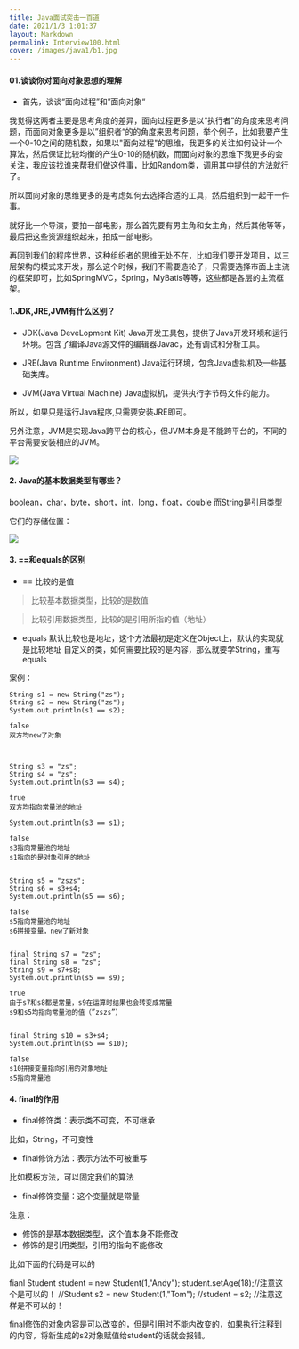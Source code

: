 ```yaml
---
title: Java面试突击一百道
date: 2021/1/3 1:01:37
layout: Markdown
permalink: Interview100.html
cover: /images/java1/b1.jpg
---
```


<!--more-->

#### 01.谈谈你对面向对象思想的理解

- 首先，谈谈“面向过程”和”面向对象“

我觉得这两者主要是思考角度的差异，面向过程更多是以“执行者”的角度来思考问题，而面向对象更多是以”组织者“的的角度来思考问题，举个例子，比如我要产生一个0-10之间的随机数，如果以"面向过程"的思维，我更多的关注如何设计一个算法，然后保证比较均衡的产生0-10的随机数，而面向对象的思维下我更多的会关注，我应该找谁来帮我们做这件事，比如Random类，调用其中提供的方法就行了。

所以面向对象的思维更多的是考虑如何去选择合适的工具，然后组织到一起干一件事。

就好比一个导演，要拍一部电影，那么首先要有男主角和女主角，然后其他等等，最后把这些资源组织起来，拍成一部电影。

再回到我们的程序世界，这种组织者的思维无处不在，比如我们要开发项目，以三层架构的模式来开发，那么这个时候，我们不需要造轮子，只需要选择市面上主流的框架即可，比如SpringMVC，Spring，MyBatis等等，这些都是各层的主流框架。


#### 1.JDK,JRE,JVM有什么区别？

- JDK(Java DeveLopment Kit) Java开发工具包，提供了Java开发环境和运行环境。包含了编译Java源文件的编辑器Javac，还有调试和分析工具。

- JRE(Java Runtime Environment) Java运行环境，包含Java虚拟机及一些基础类库。

- JVM(Java Virtual Machine) Java虚拟机，提供执行字节码文件的能力。

所以，如果只是运行Java程序,只需要安装JRE即可。

另外注意，JVM是实现Java跨平台的核心，但JVM本身是不能跨平台的，不同的平台需要安装相应的JVM。

![](https://pic3.zhimg.com/80/v2-199da3b71771a2ac8a6abca871d2bca2_720w.jpg)

#### 2. Java的基本数据类型有哪些？

boolean，char，byte，short，int，long，float，double
而String是引用类型

它们的存储位置：

![](https://img-blog.csdn.net/20170729110914749?watermark/2/text/aHR0cDovL2Jsb2cuY3Nkbi5uZXQvcXFfMzY1OTYxNDU=/font/5a6L5L2T/fontsize/400/fill/I0JBQkFCMA==/dissolve/70/gravity/SouthEast)


#### 3. ==和equals的区别

- == 比较的是值

 > 比较基本数据类型，比较的是数值

 > 比较引用数据类型，比较的是引用所指的值（地址）

- equals 默认比较也是地址，这个方法最初是定义在Object上，默认的实现就是比较地址
自定义的类，如何需要比较的是内容，那么就要学String，重写equals

案例：

    String s1 = new String("zs");
    String s2 = new String("zs");
    System.out.println(s1 == s2);

    false
    双方均new了对象



    String s3 = "zs";
    String s4 = "zs";
    System.out.println(s3 == s4);

    true
    双方均指向常量池的地址

    System.out.println(s3 == s1);

    false
    s3指向常量池的地址
    s1指向的是对象引用的地址


    String s5 = "zszs";
    String s6 = s3+s4;
    System.out.println(s5 == s6);

    false
    s5指向常量池的地址
    s6拼接变量，new了新对象


    final String s7 = "zs";
    final String s8 = "zs";
    String s9 = s7+s8;
    System.out.println(s5 == s9);

    true
    由于s7和s8都是常量，s9在运算时结果也会转变成常量
    s9和s5均指向常量池的值（”zszs”）


    final String s10 = s3+s4;
    System.out.println(s5 == s10);

    false
    s10拼接变量指向引用的对象地址
    s5指向常量池

#### 4. final的作用

 - final修饰类：表示类不可变，不可继承

 比如，String，不可变性

 - final修饰方法：表示方法不可被重写

 比如模板方法，可以固定我们的算法

 - final修饰变量：这个变量就是常量

 注意：

 - 修饰的是基本数据类型，这个值本身不能修改
 - 修饰的是引用类型，引用的指向不能修改

 比如下面的代码是可以的

   fianl Student student = new Student(1,"Andy");
   student.setAge(18);//注意这个是可以的！
   //Student s2 = new Student(1,"Tom");
   //student = s2;        //注意这样是不可以的！

final修饰的对象内容是可以改变的，但是引用时不能内改变的，如果执行注释到的内容，将新生成的s2对象赋值给student的话就会报错。
